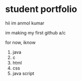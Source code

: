 # student portfolio
  hii im anmol kumar 
  
  im making my first github a/c 

  for now, iknow

  1. java
  1. c
  1. html
  1. css
  1. java script
